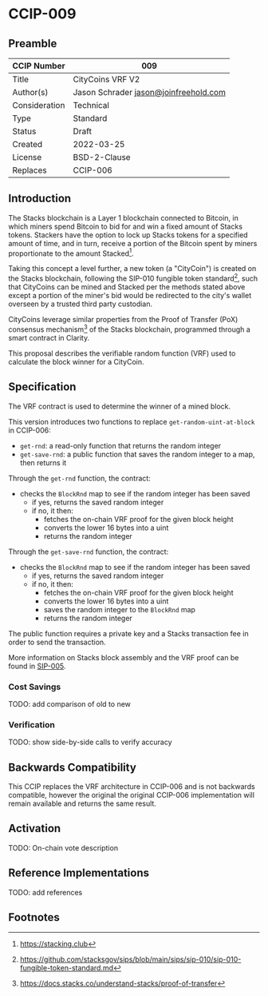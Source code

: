 # CCIP-009

## Preamble

| CCIP Number   | 009                                   |
| ------------- | ------------------------------------- |
| Title         | CityCoins VRF V2                      |
| Author(s)     | Jason Schrader jason@joinfreehold.com |
| Consideration | Technical                             |
| Type          | Standard                              |
| Status        | Draft                                 |
| Created       | 2022-03-25                            |
| License       | BSD-2-Clause                          |
| Replaces      | CCIP-006                              |

## Introduction

The Stacks blockchain is a Layer 1 blockchain connected to Bitcoin, in which miners spend Bitcoin to bid for and win a fixed amount of Stacks tokens. Stackers have the option to lock up Stacks tokens for a specified amount of time, and in turn, receive a portion of the Bitcoin spent by miners proportionate to the amount Stacked[^1].

Taking this concept a level further, a new token (a "CityCoin") is created on the Stacks blockchain, following the SIP-010 fungible token standard[^2], such that CityCoins can be mined and Stacked per the methods stated above except a portion of the miner's bid would be redirected to the city's wallet overseen by a trusted third party custodian.

CityCoins leverage similar properties from the Proof of Transfer (PoX) consensus mechanism[^3] of the Stacks blockchain, programmed through a smart contract in Clarity.

This proposal describes the verifiable random function (VRF) used to calculate the block winner for a CityCoin.

## Specification

The VRF contract is used to determine the winner of a mined block.

This version introduces two functions to replace `get-random-uint-at-block` in CCIP-006:

- `get-rnd`: a read-only function that returns the random integer
- `get-save-rnd`: a public function that saves the random integer to a map, then returns it

Through the `get-rnd` function, the contract:

- checks the `BlockRnd` map to see if the random integer has been saved
  - if yes, returns the saved random integer
  - if no, it then:
    - fetches the on-chain VRF proof for the given block height
    - converts the lower 16 bytes into a uint
    - returns the random integer

Through the `get-save-rnd` function, the contract:

- checks the `BlockRnd` map to see if the random integer has been saved
  - if yes, returns the saved random integer
  - if no, it then:
    - fetches the on-chain VRF proof for the given block height
    - converts the lower 16 bytes into a uint
    - saves the random integer to the `BlockRnd` map
    - returns the random integer

The public function requires a private key and a Stacks transaction fee in order to send the transaction.

More information on Stacks block assembly and the VRF proof can be found in [SIP-005](https://github.com/stacksgov/sips/blob/main/sips/sip-005/sip-005-blocks-and-transactions.md#blocks).

### Cost Savings

TODO: add comparison of old to new

### Verification

TODO: show side-by-side calls to verify accuracy

## Backwards Compatibility

This CCIP replaces the VRF architecture in CCIP-006 and is not backwards compatible, however the original the original CCIP-006 implementation will remain available and returns the same result.

## Activation

TODO: On-chain vote description

## Reference Implementations

TODO: add references

## Footnotes

[^1]: https://stacking.club
[^2]: https://github.com/stacksgov/sips/blob/main/sips/sip-010/sip-010-fungible-token-standard.md
[^3]: https://docs.stacks.co/understand-stacks/proof-of-transfer
